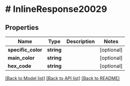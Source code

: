 # # InlineResponse20029

## Properties

Name | Type | Description | Notes
------------ | ------------- | ------------- | -------------
**specific_color** | **string** |  | [optional]
**main_color** | **string** |  | [optional]
**hex_code** | **string** |  | [optional]

[[Back to Model list]](../../README.md#models) [[Back to API list]](../../README.md#endpoints) [[Back to README]](../../README.md)

